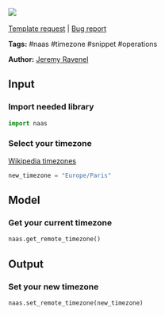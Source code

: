 <a href="https://app.naas.ai/user-redirect/naas/downloader?url=https://raw.githubusercontent.com/jupyter-naas/awesome-notebooks/master/Naas/Naas_Set_timezone.ipynb" target="_parent"><img src="https://naasai-public.s3.eu-west-3.amazonaws.com/open_in_naas.svg"/></a><br><br><a href="https://github.com/jupyter-naas/awesome-notebooks/issues/new?assignees=&labels=&template=template-request.md&title=Tool+-+Action+of+the+notebook+">Template request</a> | <a href="https://github.com/jupyter-naas/awesome-notebooks/issues/new?assignees=&labels=bug&template=bug_report.md&title=Naas+-+Set+timezone:+Error+short+description">Bug report</a>

**Tags:** #naas #timezone #snippet #operations

**Author:** [Jeremy Ravenel](https://www.linkedin.com/in/ACoAAAJHE7sB5OxuKHuzguZ9L6lfDHqw--cdnJg/)

## Input

### Import needed library


```python
import naas
```

### Select your timezone
[Wikipedia timezones](https://en.wikipedia.org/wiki/List_of_tz_database_time_zones)


```python
new_timezone = "Europe/Paris"
```

## Model

### Get your current timezone


```python
naas.get_remote_timezone()
```

## Output

### Set your new timezone


```python
naas.set_remote_timezone(new_timezone)
```
